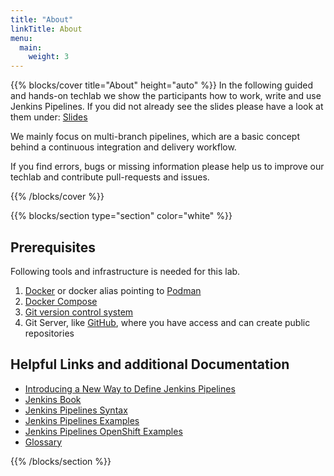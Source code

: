 ```yaml
---
title: "About"
linkTitle: About
menu:
  main:
    weight: 3
---
```


{{% blocks/cover title="About" height="auto" %}}
In the following guided and hands-on techlab we show the participants how to work, write and use Jenkins Pipelines.
If you did not already see the slides please have a look at them under: [Slides](https://puzzle.github.io/jenkins-techlab/#/)

We mainly focus on multi-branch pipelines, which are a basic concept behind a continuous integration and delivery workflow.

If you find errors, bugs or missing information please help us to improve our techlab and contribute pull-requests and issues.

{{% /blocks/cover %}}

{{% blocks/section type="section" color="white" %}}


## Prerequisites

Following tools and infrastructure is needed for this lab.

1. [Docker](https://www.docker.com/) or docker alias pointing to [Podman](https://podman.io/)
1. [Docker Compose](https://github.com/docker/compose)
1. [Git version control system](https://git-scm.com/)
1. Git Server, like [GitHub](https://github.com/), where you have access and can create public repositories


## Helpful Links and additional Documentation

* [Introducing a New Way to Define Jenkins Pipelines](https://www.cloudbees.com/sites/default/files/2016-jenkins-world-introducing_a_new_way_to_define_jenkins_pipelines_1.pdf)
* [Jenkins Book](https://jenkins.io/doc/book/)
* [Jenkins Pipelines Syntax](https://jenkins.io/doc/book/pipeline/syntax/)
* [Jenkins Pipelines Examples](https://jenkins.io/doc/pipeline/examples/)
* [Jenkins Pipelines OpenShift Examples](https://github.com/openshift/origin/tree/master/examples/jenkins/pipeline)
* [Glossary](https://jenkins.io/doc/book/glossary/)


{{% /blocks/section %}}
